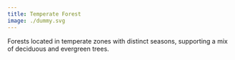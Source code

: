 ```yaml
---
title: Temperate Forest
image: ./dummy.svg
---
```


Forests located in temperate zones with distinct seasons, supporting a mix of deciduous and evergreen trees.
